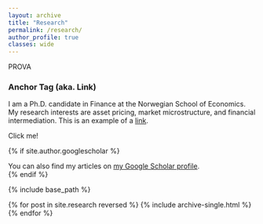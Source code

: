 ```yaml
---
layout: archive
title: "Research"
permalink: /research/
author_profile: true
classes: wide
---
```


PROVA


### Anchor Tag (aka. Link)

I am a Ph.D. candidate in Finance at the Norwegian School of Economics. My research interests are asset pricing, market microstructure, and financial intermediation. 
This is an example of a [link](http://github.com "Github"). <div href="#" class="btn">Click me!</div>

{% if site.author.googlescholar %}
  <div class="wordwrap">You can also find my articles on <a href="{{site.author.googlescholar}}">my Google Scholar profile</a>.</div>
{% endif %}

{% include base_path %}

{% for post in site.research reversed %}
  {% include archive-single.html %}
{% endfor %}
